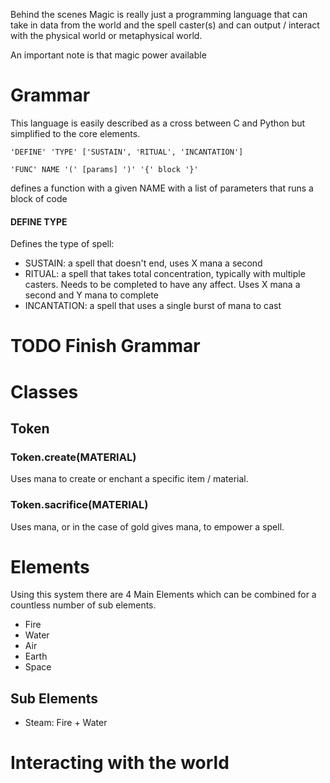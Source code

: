 Behind the scenes Magic is really just a programming language that can take in data from the world and the spell caster(s) and can output / interact with the physical world or metaphysical world.

An important note is that magic power available 

# Grammar

This language is easily described as a cross between C and Python but simplified to the core elements.


```
'DEFINE' 'TYPE' ['SUSTAIN', 'RITUAL', 'INCANTATION']

'FUNC' NAME '(' [params] ')' '{' block '}'
```
defines a function with a given NAME with a list of parameters that runs a block of code

#### DEFINE TYPE
Defines the type of spell:
* SUSTAIN: a spell that doesn't end, uses X mana a second
* RITUAL: a spell that takes total concentration, typically with multiple casters. Needs to be completed to have any affect. Uses X mana a second and Y mana to complete
* INCANTATION: a spell that uses a single burst of mana to cast

# TODO Finish Grammar

# Classes

## Token
### Token.create(MATERIAL)
Uses mana to create or enchant a specific item / material. 

### Token.sacrifice(MATERIAL)
Uses mana, or in the case of gold gives mana, to empower a spell.

# Elements
Using this system there are 4 Main Elements which can be combined for a countless number of sub elements.

- Fire
- Water
- Air
- Earth
- Space

## Sub Elements

- Steam: Fire + Water


# Interacting with the world